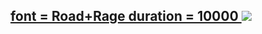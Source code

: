 <h2 align="center">
  <a href="https://git.io/typing-svg">
    font = Road+Rage
    duration = 10000
    <img src="https://readme-typing-svg.demolab.com/?lines=Black+Ops+Modder;Estudante+de+Enxeñaría+Informática+na+UDC;Software+Engineering+at+UDC">
  </a>
</h1>
